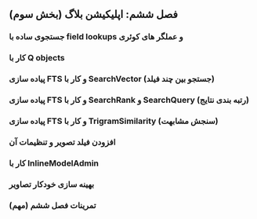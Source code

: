## فصل ششم: اپلیکیشن بلاگ (بخش سوم)

### جستجوی ساده با field lookups و عملگر های کوئری

### کار با Q objects

### پیاده سازی FTS و کار با SearchVector (جستجو بین چند فیلد)

### پیاده سازی FTS و کار با SearchRank و SearchQuery (رتبه بندی نتایج)

### پیاده سازی FTS و کار با TrigramSimilarity (سنجش مشابهت)

### افزودن فیلد تصویر و تنظیمات آن

### کار با InlineModelAdmin

### بهینه سازی خودکار تصاویر

### تمرینات فصل ششم (مهم)

